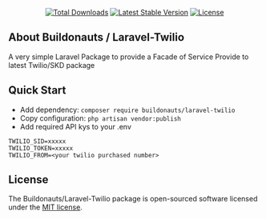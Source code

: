 <p align="center">
<a href="https://packagist.org/packages/buildonauts/laravel-twilio"><img src="https://poser.pugx.org/buildonauts/laravel-twilio/d/total.svg" alt="Total Downloads"></a>
<a href="https://packagist.org/buildonauts/laravel-twilio"><img src="https://poser.pugx.org//buildonauts/laravel-twiliov/stable.svg" alt="Latest Stable Version"></a>
<a href="https://packagist.org/buildonauts/laravel-twilio"><img src="https://poser.pugx.org/laravel/buildonauts/laravel-twilio" alt="License"></a>
</p>

## About Buildonauts / Laravel-Twilio

A very simple Laravel Package to provide a Facade of Service Provide to latest Twilio/SKD package

## Quick Start

- Add dependency: `composer require buildonauts/laravel-twilio`
- Copy configuration: `php artisan vendor:publish`
- Add required API kys to your .env

```
TWILIO_SID=xxxxx
TWILIO_TOKEN=xxxxx
TWILIO_FROM=<your twilio purchased number>
```

## License

The Buildonauts/Laravel-Twilio package is open-sourced software licensed under the [MIT license](https://opensource.org/licenses/MIT).
